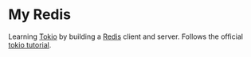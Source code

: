 # My Redis

Learning [Tokio]("https://tokio.rs") by building a [Redis](https://redis.io/) client and server. Follows the official [tokio tutorial]("https://tokio.rs/tokio/tutorial").
